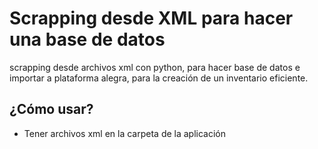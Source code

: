 # Scrapping desde XML para hacer una base de datos

scrapping desde archivos xml con python, para hacer base de datos e importar a plataforma alegra, para la creación de un inventario eficiente.

## ¿Cómo usar?
- Tener archivos xml en la carpeta de la aplicación
